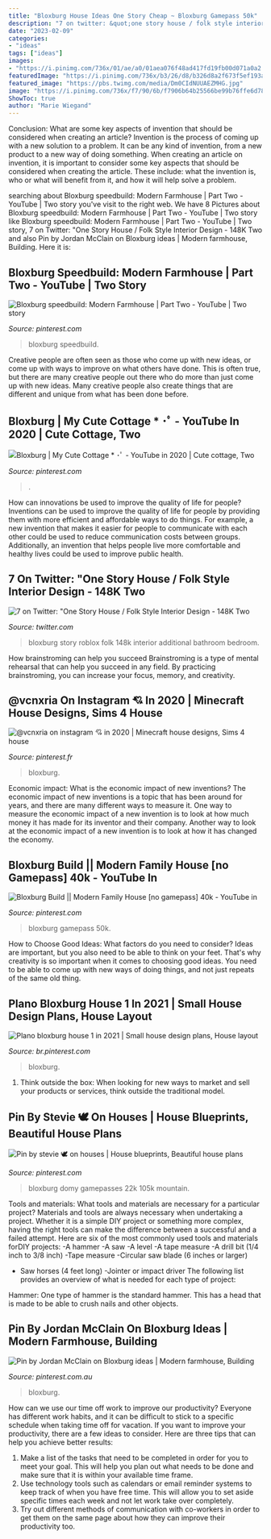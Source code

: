 ```yaml
---
title: "Bloxburg House Ideas One Story Cheap ~ Bloxburg Gamepass 50k"
description: "7 on twitter: &quot;one story house / folk style interior design"
date: "2023-02-09"
categories:
- "ideas"
tags: ["ideas"]
images:
- "https://i.pinimg.com/736x/01/ae/a0/01aea076f48ad417fd19fb00d071a0a2.jpg"
featuredImage: "https://i.pinimg.com/736x/b3/26/d8/b326d8a2f673f5ef193a1a6860f00f47.jpg"
featured_image: "https://pbs.twimg.com/media/Dm0CIdNUUAEZMHG.jpg"
image: "https://i.pinimg.com/736x/f7/90/6b/f7906b64b25566be99b76ffe6d789d83.jpg"
ShowToc: true
author: "Marie Wiegand"
---
```



Conclusion: What are some key aspects of invention that should be considered when creating an article?
Invention is the process of coming up with a new solution to a problem. It can be any kind of invention, from a new product to a new way of doing something. When creating an article on invention, it is important to consider some key aspects that should be considered when creating the article. These include: what the invention is, who or what will benefit from it, and how it will help solve a problem.

	

		
searching about Bloxburg speedbuild: Modern Farmhouse | Part Two - YouTube | Two story you've visit to the right web. We have 8 Pictures about Bloxburg speedbuild: Modern Farmhouse | Part Two - YouTube | Two story like Bloxburg speedbuild: Modern Farmhouse | Part Two - YouTube | Two story, 7 on Twitter: &quot;One Story House / Folk Style Interior Design - 148K Two and also Pin by Jordan McClain on Bloxburg ideas | Modern farmhouse, Building. Here it is:
		
    
## Bloxburg Speedbuild: Modern Farmhouse | Part Two - YouTube | Two Story

<img loading=lazy src="https://i.pinimg.com/736x/f7/90/6b/f7906b64b25566be99b76ffe6d789d83.jpg" onerror="this.onerror=null;this.src='https://tse2.mm.bing.net/th?id=OIP.s6VOZ8P39rIk81BRXSctsgHaFj&amp;pid=15.1';" alt="Bloxburg speedbuild: Modern Farmhouse | Part Two - YouTube | Two story">

_Source: pinterest.com_

>bloxburg speedbuild. 

	

Creative people are often seen as those who come up with new ideas, or come up with ways to improve on what others have done. This is often true, but there are many creative people out there who do more than just come up with new ideas. Many creative people also create things that are different and unique from what has been done before.

    
## Bloxburg | My Cute Cottage * ･ﾟ - YouTube In 2020 | Cute Cottage, Two

<img loading=lazy src="https://i.pinimg.com/736x/dd/12/26/dd12267d5376afe4816ad980e09d9547.jpg" onerror="this.onerror=null;this.src='https://tse2.mm.bing.net/th?id=OIP.Qr3-lfUINqgv-0f8Vsb-IQHaFj&amp;pid=15.1';" alt="Bloxburg | My Cute Cottage * ･ﾟ - YouTube in 2020 | Cute cottage, Two">

_Source: pinterest.com_

>. 

	

How can innovations be used to improve the quality of life for people?
Inventions can be used to improve the quality of life for people by providing them with more efficient and affordable ways to do things. For example, a new invention that makes it easier for people to communicate with each other could be used to reduce communication costs between groups. Additionally, an invention that helps people live more comfortable and healthy lives could be used to improve public health.

    
## 7 On Twitter: &quot;One Story House / Folk Style Interior Design - 148K Two

<img loading=lazy src="https://pbs.twimg.com/media/Dm0CIdNUUAEZMHG.jpg" onerror="this.onerror=null;this.src='https://tse2.mm.bing.net/th?id=OIP.Rno90-Caz6q4RKSrEXDy1wHaEK&amp;pid=15.1';" alt="7 on Twitter: &quot;One Story House / Folk Style Interior Design - 148K Two">

_Source: twitter.com_

>bloxburg story roblox folk 148k interior additional bathroom bedroom. 

	

How brainstroming can help you succeed
Brainstroming is a type of mental rehearsal that can help you succeed in any field. By practicing brainstroming, you can increase your focus, memory, and creativity.

    
## @vcnxria On Instagram 💘 In 2020 | Minecraft House Designs, Sims 4 House

<img loading=lazy src="https://i.pinimg.com/736x/b3/26/d8/b326d8a2f673f5ef193a1a6860f00f47.jpg" onerror="this.onerror=null;this.src='https://tse3.mm.bing.net/th?id=OIP.WRSSTbXs8niqsu6bY-m3YAHaG_&amp;pid=15.1';" alt="@vcnxria on instagram 💘 in 2020 | Minecraft house designs, Sims 4 house">

_Source: pinterest.fr_

>bloxburg. 

	

Economic impact: What is the economic impact of new inventions?
The economic impact of new inventions is a topic that has been around for years, and there are many different ways to measure it. One way to measure the economic impact of a new invention is to look at how much money it has made for its inventor and their company. Another way to look at the economic impact of a new invention is to look at how it has changed the economy.

    
## Bloxburg Build || Modern Family House [no Gamepass] 40k - YouTube In

<img loading=lazy src="https://i.pinimg.com/736x/07/8e/97/078e97a581786021e0783feb39833b2c.jpg" onerror="this.onerror=null;this.src='https://tse4.mm.bing.net/th?id=OIP.2A4EQ9EpoGWB7rNPrP6rBAHaFj&amp;pid=15.1';" alt="Bloxburg Build || Modern Family House [no gamepass] 40k - YouTube in">

_Source: pinterest.com_

>bloxburg gamepass 50k. 

	

How to Choose Good Ideas: What factors do you need to consider?
Ideas are important, but you also need to be able to think on your feet. That's why creativity is so important when it comes to choosing good ideas. You need to be able to come up with new ways of doing things, and not just repeats of the same old thing.

    
## Plano Bloxburg House 1 In 2021 | Small House Design Plans, House Layout

<img loading=lazy src="https://i.pinimg.com/736x/af/59/ae/af59ae221096de6774f65ae606f1da6d.jpg" onerror="this.onerror=null;this.src='https://tse3.mm.bing.net/th?id=OIP.sFq92qL88_1qUigud3vVMQHaHp&amp;pid=15.1';" alt="Plano bloxburg house 1 in 2021 | Small house design plans, House layout">

_Source: br.pinterest.com_

>bloxburg. 

	

1. Think outside the box: When looking for new ways to market and sell your products or services, think outside the traditional model.

    
## Pin By Stevie 🕊 On Houses | House Blueprints, Beautiful House Plans

<img loading=lazy src="https://i.pinimg.com/736x/01/ae/a0/01aea076f48ad417fd19fb00d071a0a2.jpg" onerror="this.onerror=null;this.src='https://tse2.mm.bing.net/th?id=OIP.-jjrQJlLtsfkspZc2ehbjAHaFj&amp;pid=15.1';" alt="Pin by stevie 🕊 on houses | House blueprints, Beautiful house plans">

_Source: pinterest.com_

>bloxburg domy gamepasses 22k 105k mountain. 

	

Tools and materials: What tools and materials are necessary for a particular project?
Materials and tools are always necessary when undertaking a project. Whether it is a simple DIY project or something more complex, having the right tools can make the difference between a successful and a failed attempt. Here are six of the most commonly used tools and materials forDIY projects:
-A hammer
-A saw
-A level
-A tape measure
-A drill bit (1/4 inch to 3/8 inch) 
-Tape measure 
-Circular saw blade (6 inches or larger) 
- Saw horses (4 feet long)  -Jointer or impact driver 
The following list provides an overview of what is needed for each type of project: 

Hammer: One type of hammer is the standard hammer. This has a head that is made to be able to crush nails and other objects.

    
## Pin By Jordan McClain On Bloxburg Ideas | Modern Farmhouse, Building

<img loading=lazy src="https://i.pinimg.com/736x/c3/47/50/c347509e3bc4af4df4d2fc3a5f775c8f.jpg" onerror="this.onerror=null;this.src='https://tse4.mm.bing.net/th?id=OIP.UPSRV4nDEo9IWx0EKjPQYwHaEL&amp;pid=15.1';" alt="Pin by Jordan McClain on Bloxburg ideas | Modern farmhouse, Building">

_Source: pinterest.com.au_

>bloxburg. 

	

How can we use our time off work to improve our productivity?
Everyone has different work habits, and it can be difficult to stick to a specific schedule when taking time off for vacation. If you want to improve your productivity, there are a few ideas to consider. Here are three tips that can help you achieve better results: 
1. Make a list of the tasks that need to be completed in order for you to meet your goal. This will help you plan out what needs to be done and make sure that it is within your available time frame. 
2. Use technology tools such as calendars or email reminder systems to keep track of when you have free time. This will allow you to set aside specific times each week and not let work take over completely. 
3. Try out different methods of communication with co-workers in order to get them on the same page about how they can improve their productivity too.

